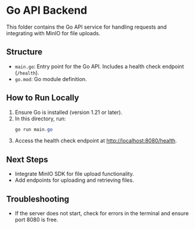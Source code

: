 # Go API Backend

This folder contains the Go API service for handling requests and integrating with MinIO for file uploads.

## Structure
- `main.go`: Entry point for the Go API. Includes a health check endpoint (`/health`).
- `go.mod`: Go module definition.

## How to Run Locally
1. Ensure Go is installed (version 1.21 or later).
2. In this directory, run:
   ```powershell
   go run main.go
   ```
3. Access the health check endpoint at [http://localhost:8080/health](http://localhost:8080/health).

## Next Steps
- Integrate MinIO SDK for file upload functionality.
- Add endpoints for uploading and retrieving files.

## Troubleshooting
- If the server does not start, check for errors in the terminal and ensure port 8080 is free.
